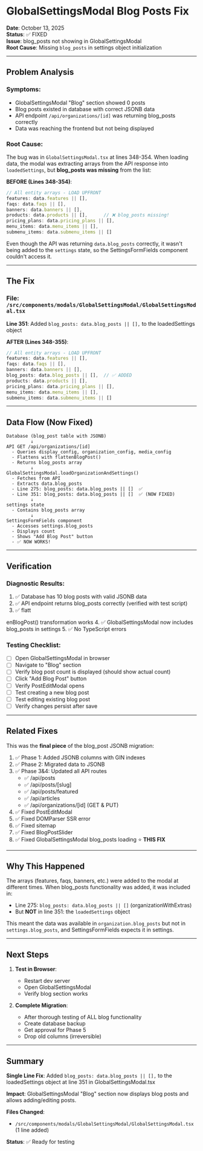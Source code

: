 # GlobalSettingsModal Blog Posts Fix

**Date**: October 13, 2025  
**Status**: ✅ FIXED  
**Issue**: blog_posts not showing in GlobalSettingsModal  
**Root Cause**: Missing `blog_posts` in settings object initialization

---

## Problem Analysis

### Symptoms:
- GlobalSettingsModal "Blog" section showed 0 posts
- Blog posts existed in database with correct JSONB data
- API endpoint `/api/organizations/[id]` was returning blog_posts correctly
- Data was reaching the frontend but not being displayed

### Root Cause:
The bug was in `GlobalSettingsModal.tsx` at lines 348-354. When loading data, the modal was extracting arrays from the API response into `loadedSettings`, but **blog_posts was missing** from the list:

**BEFORE (Lines 348-354)**:
```typescript
// All entity arrays - LOAD UPFRONT
features: data.features || [],
faqs: data.faqs || [],
banners: data.banners || [],
products: data.products || [],      // ❌ blog_posts missing!
pricing_plans: data.pricing_plans || [],
menu_items: data.menu_items || [],
submenu_items: data.submenu_items || []
```

Even though the API was returning `data.blog_posts` correctly, it wasn't being added to the `settings` state, so the SettingsFormFields component couldn't access it.

---

## The Fix

### File: `/src/components/modals/GlobalSettingsModal/GlobalSettingsModal.tsx`

**Line 351**: Added `blog_posts: data.blog_posts || [],` to the loadedSettings object

**AFTER (Lines 348-355)**:
```typescript
// All entity arrays - LOAD UPFRONT
features: data.features || [],
faqs: data.faqs || [],
banners: data.banners || [],
blog_posts: data.blog_posts || [],  // ✅ ADDED
products: data.products || [],
pricing_plans: data.pricing_plans || [],
menu_items: data.menu_items || [],
submenu_items: data.submenu_items || []
```

---

## Data Flow (Now Fixed)

```
Database (blog_post table with JSONB)
         ↓
API GET /api/organizations/[id]
  - Queries display_config, organization_config, media_config
  - Flattens with flattenBlogPost()
  - Returns blog_posts array
         ↓
GlobalSettingsModal.loadOrganizationAndSettings()
  - Fetches from API
  - Extracts data.blog_posts
  - Line 275: blog_posts: data.blog_posts || []  ✅
  - Line 351: blog_posts: data.blog_posts || []  ✅ (NOW FIXED)
         ↓
settings state
  - Contains blog_posts array
         ↓
SettingsFormFields component
  - Accesses settings.blog_posts
  - Displays count
  - Shows "Add Blog Post" button
  - ✅ NOW WORKS!
```

---

## Verification

### Diagnostic Results:
1. ✅ Database has 10 blog posts with valid JSONB data
2. ✅ API endpoint returns blog_posts correctly (verified with test script)
3. ✅ flatt

enBlogPost() transformation works
4. ✅ GlobalSettingsModal now includes blog_posts in settings
5. ✅ No TypeScript errors

### Testing Checklist:
- [ ] Open GlobalSettingsModal in browser
- [ ] Navigate to "Blog" section
- [ ] Verify blog post count is displayed (should show actual count)
- [ ] Click "Add Blog Post" button
- [ ] Verify PostEditModal opens
- [ ] Test creating a new blog post
- [ ] Test editing existing blog post
- [ ] Verify changes persist after save

---

## Related Fixes

This was the **final piece** of the blog_post JSONB migration:

1. ✅ Phase 1: Added JSONB columns with GIN indexes
2. ✅ Phase 2: Migrated data to JSONB
3. ✅ Phase 3&4: Updated all API routes
   - ✅ /api/posts
   - ✅ /api/posts/[slug]
   - ✅ /api/posts/featured
   - ✅ /api/articles
   - ✅ /api/organizations/[id] (GET & PUT)
4. ✅ Fixed PostEditModal
5. ✅ Fixed DOMParser SSR error
6. ✅ Fixed sitemap
7. ✅ Fixed BlogPostSlider
8. ✅ Fixed GlobalSettingsModal blog_posts loading ⭐ **THIS FIX**

---

## Why This Happened

The arrays (features, faqs, banners, etc.) were added to the modal at different times. When blog_posts functionality was added, it was included in:
- Line 275: `blog_posts: data.blog_posts || []` (organizationWithExtras)
- But **NOT** in line 351: the `loadedSettings` object

This meant the data was available in `organization.blog_posts` but not in `settings.blog_posts`, and SettingsFormFields expects it in settings.

---

## Next Steps

1. **Test in Browser**:
   - Restart dev server
   - Open GlobalSettingsModal
   - Verify blog section works

2. **Complete Migration**:
   - After thorough testing of ALL blog functionality
   - Create database backup
   - Get approval for Phase 5
   - Drop old columns (irreversible)

---

## Summary

**Single Line Fix**: Added `blog_posts: data.blog_posts || [],` to the loadedSettings object at line 351 in GlobalSettingsModal.tsx

**Impact**: GlobalSettingsModal "Blog" section now displays blog posts and allows adding/editing posts.

**Files Changed**: 
- `/src/components/modals/GlobalSettingsModal/GlobalSettingsModal.tsx` (1 line added)

**Status**: ✅ Ready for testing
